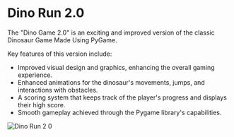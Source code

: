 # Dino Run 2.0

The "Dino Game 2.0" is an exciting and improved version of the classic Dinosaur Game Made Using PyGame.

Key features of this version include:
- Improved visual design and graphics, enhancing the overall gaming experience.
- Enhanced animations for the dinosaur's movements, jumps, and interactions with obstacles.
- A scoring system that keeps track of the player's progress and displays their high score.
- Smooth gameplay achieved through the Pygame library's capabilities.


![Dino Run 2 0](https://github.com/VinsmokeSomya/Dino-Run-2.0/assets/117063787/a001c3c8-8408-4748-a7f9-e6b45d960e2d)
